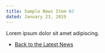 ```yaml
---
title: Sample News Item #2
dated: January 23, 2019
---
```


Lorem ipsum dolor sit amet adipiscing.

* [Back to the Latest News](/news)
